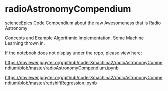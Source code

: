 # radioAstronomyCompendium
scienceEpics Code Compendium about the raw Awesomeness that is Radio Astronomy

Concepts and Example Algorithmic Implementation. Some Machine Learning thrown in.

If the notebook does not display under the repo, please view here:

https://nbviewer.jupyter.org/github/coderXmachina2/radioAstronomyCompendium/blob/master/radioAstronomyCompendium.ipynb

https://nbviewer.jupyter.org/github/coderXmachina2/radioAstronomyCompendium/blob/master/redshiftRegression.ipynb
